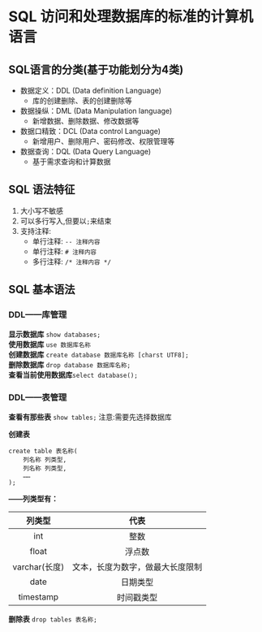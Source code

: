 # SQL 访问和处理数据库的标准的计算机语言
## SQL语言的分类(基于功能划分为4类)

* 数据定义：DDL (Data definition Language)
  * 库的创建删除、表的创建删除等
* 数据操纵：DML (Data Manipulation language)
  * 新增数据、删除数据、修改数据等
* 数据口精致：DCL (Data control Language)
  * 新增用户、删除用户、密码修改、权限管理等
* 数据查询：DQL (Data Query Language)
  * 基于需求查询和计算数据
## SQL 语法特征
1. 大小写不敏感
2. 可以多行写入,但要以`;`来结束
3. 支持注释:
   * 单行注释: `-- 注释内容`
   * 单行注释: `# 注释内容`
   * 多行注释: `/* 注释内容 */`
## SQL 基本语法
### DDL——库管理
**显示数据库** `show databases;`<br>
**使用数据库** `use 数据库名称`<br>
**创建数据库** `create database 数据库名称 [charst UTF8];`<br>
**删除数据库** `drop database 数据库名称;`<br>
**查看当前使用数据库**`select database();`
### DDL——表管理
**查看有那些表** `show tables;` 注意:需要先选择数据库<br> 

**创建表** 
```
create table 表名称(
    列名称 列类型,
    列名称 列类型,
    ……
);
```
**——列类型有：**

|     列类型     |        代表        |
|:-----------:|:----------------:|
|     int     |        整数        |
|    float    |       浮点数        |
| varchar(长度) | 文本，长度为数字，做最大长度限制 | |
|    date     |       日期类型       |
|  timestamp  |      时间戳类型       |
  
**删除表**  `drop tables 表名称;`<br>


